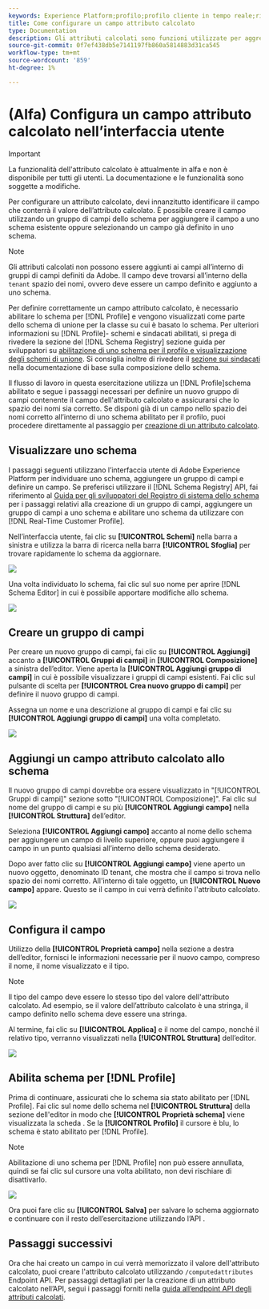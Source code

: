 ```yaml
---
keywords: Experience Platform;profilo;profilo cliente in tempo reale;risoluzione dei problemi;API
title: Come configurare un campo attributo calcolato
type: Documentation
description: Gli attributi calcolati sono funzioni utilizzate per aggregare dati a livello di evento in attributi a livello di profilo. Per configurare un attributo calcolato, devi innanzitutto identificare il campo che conterrà il valore dell’attributo calcolato. È possibile creare il campo utilizzando un gruppo di campi dello schema per aggiungere il campo a uno schema esistente oppure selezionando un campo già definito in uno schema.
source-git-commit: 0f7ef438db5e7141197fb860a5814883d31ca545
workflow-type: tm+mt
source-wordcount: '859'
ht-degree: 1%

---
```



# (Alfa) Configura un campo attributo calcolato nell’interfaccia utente

>[!IMPORTANT]
>
>La funzionalità dell&#39;attributo calcolato è attualmente in alfa e non è disponibile per tutti gli utenti. La documentazione e le funzionalità sono soggette a modifiche.

Per configurare un attributo calcolato, devi innanzitutto identificare il campo che conterrà il valore dell’attributo calcolato. È possibile creare il campo utilizzando un gruppo di campi dello schema per aggiungere il campo a uno schema esistente oppure selezionando un campo già definito in uno schema.

>[!NOTE]
>
>Gli attributi calcolati non possono essere aggiunti ai campi all’interno di gruppi di campi definiti da Adobe. Il campo deve trovarsi all’interno della `tenant` spazio dei nomi, ovvero deve essere un campo definito e aggiunto a uno schema.

Per definire correttamente un campo attributo calcolato, è necessario abilitare lo schema per [!DNL Profile] e vengono visualizzati come parte dello schema di unione per la classe su cui è basato lo schema. Per ulteriori informazioni su [!DNL Profile]- schemi e sindacati abilitati, si prega di rivedere la sezione del [!DNL Schema Registry] sezione guida per sviluppatori su [abilitazione di uno schema per il profilo e visualizzazione degli schemi di unione](../../xdm/api/getting-started.md). Si consiglia inoltre di rivedere il [sezione sui sindacati](../../xdm/schema/composition.md) nella documentazione di base sulla composizione dello schema.

Il flusso di lavoro in questa esercitazione utilizza un [!DNL Profile]schema abilitato e segue i passaggi necessari per definire un nuovo gruppo di campi contenente il campo dell&#39;attributo calcolato e assicurarsi che lo spazio dei nomi sia corretto. Se disponi già di un campo nello spazio dei nomi corretto all’interno di uno schema abilitato per il profilo, puoi procedere direttamente al passaggio per [creazione di un attributo calcolato](#create-a-computed-attribute).

## Visualizzare uno schema

I passaggi seguenti utilizzano l’interfaccia utente di Adobe Experience Platform per individuare uno schema, aggiungere un gruppo di campi e definire un campo. Se preferisci utilizzare il [!DNL Schema Registry] API, fai riferimento al [Guida per gli sviluppatori del Registro di sistema dello schema](../../xdm/api/getting-started.md) per i passaggi relativi alla creazione di un gruppo di campi, aggiungere un gruppo di campi a uno schema e abilitare uno schema da utilizzare con [!DNL Real-Time Customer Profile].

Nell’interfaccia utente, fai clic su **[!UICONTROL Schemi]** nella barra a sinistra e utilizza la barra di ricerca nella barra **[!UICONTROL Sfoglia]** per trovare rapidamente lo schema da aggiornare.

![](../images/computed-attributes/Schemas-Browse.png)

Una volta individuato lo schema, fai clic sul suo nome per aprire [!DNL Schema Editor] in cui è possibile apportare modifiche allo schema.

![](../images/computed-attributes/Schema-Editor.png)

## Creare un gruppo di campi

Per creare un nuovo gruppo di campi, fai clic su **[!UICONTROL Aggiungi]** accanto a **[!UICONTROL Gruppi di campi]** in **[!UICONTROL Composizione]** a sinistra dell’editor. Viene aperta la **[!UICONTROL Aggiungi gruppo di campi]** in cui è possibile visualizzare i gruppi di campi esistenti. Fai clic sul pulsante di scelta per **[!UICONTROL Crea nuovo gruppo di campi]** per definire il nuovo gruppo di campi.

Assegna un nome e una descrizione al gruppo di campi e fai clic su **[!UICONTROL Aggiungi gruppo di campi]** una volta completato.

![](../images/computed-attributes/Add-field-group.png)

## Aggiungi un campo attributo calcolato allo schema

Il nuovo gruppo di campi dovrebbe ora essere visualizzato in &quot;[!UICONTROL Gruppi di campi]&quot; sezione sotto &quot;[!UICONTROL Composizione]&quot;. Fai clic sul nome del gruppo di campi e su più **[!UICONTROL Aggiungi campo]** nella **[!UICONTROL Struttura]** dell’editor.

Seleziona **[!UICONTROL Aggiungi campo]** accanto al nome dello schema per aggiungere un campo di livello superiore, oppure puoi aggiungere il campo in un punto qualsiasi all’interno dello schema desiderato.

Dopo aver fatto clic su **[!UICONTROL Aggiungi campo]** viene aperto un nuovo oggetto, denominato ID tenant, che mostra che il campo si trova nello spazio dei nomi corretto. All&#39;interno di tale oggetto, un **[!UICONTROL Nuovo campo]** appare. Questo se il campo in cui verrà definito l&#39;attributo calcolato.

![](../images/computed-attributes/New-field.png)

## Configura il campo

Utilizzo della **[!UICONTROL Proprietà campo]** nella sezione a destra dell’editor, fornisci le informazioni necessarie per il nuovo campo, compreso il nome, il nome visualizzato e il tipo.

>[!NOTE]
>
>Il tipo del campo deve essere lo stesso tipo del valore dell&#39;attributo calcolato. Ad esempio, se il valore dell’attributo calcolato è una stringa, il campo definito nello schema deve essere una stringa.

Al termine, fai clic su **[!UICONTROL Applica]** e il nome del campo, nonché il relativo tipo, verranno visualizzati nella **[!UICONTROL Struttura]** dell’editor.

![](../images/computed-attributes/Apply.png)

## Abilita schema per [!DNL Profile]

Prima di continuare, assicurati che lo schema sia stato abilitato per [!DNL Profile]. Fai clic sul nome dello schema nel **[!UICONTROL Struttura]** della sezione dell&#39;editor in modo che **[!UICONTROL Proprietà schema]** viene visualizzata la scheda . Se la **[!UICONTROL Profilo]** il cursore è blu, lo schema è stato abilitato per [!DNL Profile].

>[!NOTE]
>
>Abilitazione di uno schema per [!DNL Profile] non può essere annullata, quindi se fai clic sul cursore una volta abilitato, non devi rischiare di disattivarlo.

![](../images/computed-attributes/Profile.png)

Ora puoi fare clic su **[!UICONTROL Salva]** per salvare lo schema aggiornato e continuare con il resto dell’esercitazione utilizzando l’API .

## Passaggi successivi

Ora che hai creato un campo in cui verrà memorizzato il valore dell&#39;attributo calcolato, puoi creare l&#39;attributo calcolato utilizzando `/computedattributes` Endpoint API. Per passaggi dettagliati per la creazione di un attributo calcolato nell’API, segui i passaggi forniti nella [guida all’endpoint API degli attributi calcolati](ca-api.md).